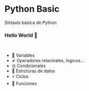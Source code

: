 # Python Basic
Sintaxis básica de Python

### Hello World 👋 

<div>
  
<br />
<p>

- 💱 Variables
-  ✔ Operadores relacinales, logicos...
- ⚖ Condicionales
- 💬 Estrcturas de datos
- ⚡ Ciclos
- 🧮 Funciones

</h4>
</div>
